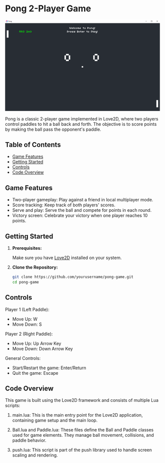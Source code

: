 # Pong 2-Player Game

![Pong Gameplay](pong_screenshot.png)

Pong is a classic 2-player game implemented in Love2D, where two players control paddles to hit a ball back and forth. The objective is to score points by making the ball pass the opponent's paddle.

## Table of Contents
- [Game Features](#game-features)
- [Getting Started](#getting-started)
- [Controls](#controls)
- [Code Overview](#code-overview)

## Game Features

- Two-player gameplay: Play against a friend in local multiplayer mode.
- Score tracking: Keep track of both players' scores.
- Serve and play: Serve the ball and compete for points in each round.
- Victory screen: Celebrate your victory when one player reaches 10 points.

## Getting Started

1. **Prerequisites:**

   Make sure you have [Love2D](https://love2d.org/) installed on your system.

2. **Clone the Repository:**

   ```bash
   git clone https://github.com/yourusername/pong-game.git
   cd pong-game

## Controls

Player 1 (Left Paddle):
- Move Up: W
- Move Down: S

Player 2 (Right Paddle):
- Move Up: Up Arrow Key
- Move Down: Down Arrow Key

General Controls:
- Start/Restart the game: Enter/Return
- Quit the game: Escape

## Code Overview

This game is built using the Love2D framework and consists of multiple Lua scripts:

1. main.lua: This is the main entry point for the Love2D application, containing game setup and the main loop.

2. Ball.lua and Paddle.lua: These files define the Ball and Paddle classes used for game elements. They manage ball movement, collisions, and paddle behavior.

3. push.lua: This script is part of the push library used to handle screen scaling and rendering.
